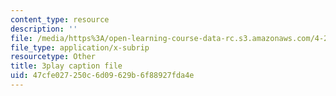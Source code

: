 ```yaml
---
content_type: resource
description: ''
file: /media/https%3A/open-learning-course-data-rc.s3.amazonaws.com/4-241j-theory-of-city-form-spring-2013/47cfe027250c6d09629b6f88927fda4e_0su7rM_7_DM.srt
file_type: application/x-subrip
resourcetype: Other
title: 3play caption file
uid: 47cfe027-250c-6d09-629b-6f88927fda4e
---
```

